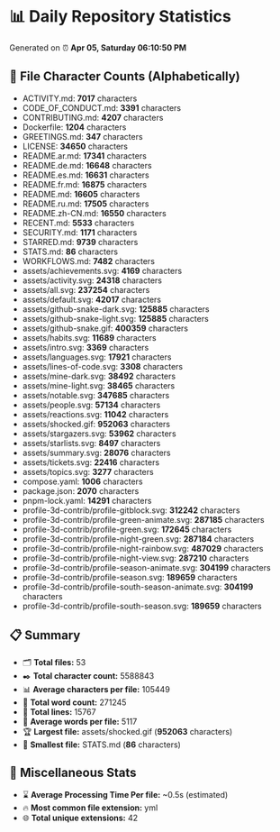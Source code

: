 # 📊 Daily Repository Statistics
Generated on ⏰ **Apr 05, Saturday 06:10:50 PM**

## 📂 File Character Counts (Alphabetically)
- ACTIVITY.md: **7017** characters
- CODE_OF_CONDUCT.md: **3391** characters
- CONTRIBUTING.md: **4207** characters
- Dockerfile: **1204** characters
- GREETINGS.md: **347** characters
- LICENSE: **34650** characters
- README.ar.md: **17341** characters
- README.de.md: **16648** characters
- README.es.md: **16631** characters
- README.fr.md: **16875** characters
- README.md: **16605** characters
- README.ru.md: **17505** characters
- README.zh-CN.md: **16550** characters
- RECENT.md: **5533** characters
- SECURITY.md: **1171** characters
- STARRED.md: **9739** characters
- STATS.md: **86** characters
- WORKFLOWS.md: **7482** characters
- assets/achievements.svg: **4169** characters
- assets/activity.svg: **24318** characters
- assets/all.svg: **237254** characters
- assets/default.svg: **42017** characters
- assets/github-snake-dark.svg: **125885** characters
- assets/github-snake-light.svg: **125885** characters
- assets/github-snake.gif: **400359** characters
- assets/habits.svg: **11689** characters
- assets/intro.svg: **3369** characters
- assets/languages.svg: **17921** characters
- assets/lines-of-code.svg: **3308** characters
- assets/mine-dark.svg: **38492** characters
- assets/mine-light.svg: **38465** characters
- assets/notable.svg: **347685** characters
- assets/people.svg: **57134** characters
- assets/reactions.svg: **11042** characters
- assets/shocked.gif: **952063** characters
- assets/stargazers.svg: **53962** characters
- assets/starlists.svg: **8497** characters
- assets/summary.svg: **28076** characters
- assets/tickets.svg: **22416** characters
- assets/topics.svg: **3277** characters
- compose.yaml: **1006** characters
- package.json: **2070** characters
- pnpm-lock.yaml: **14291** characters
- profile-3d-contrib/profile-gitblock.svg: **312242** characters
- profile-3d-contrib/profile-green-animate.svg: **287185** characters
- profile-3d-contrib/profile-green.svg: **172645** characters
- profile-3d-contrib/profile-night-green.svg: **287184** characters
- profile-3d-contrib/profile-night-rainbow.svg: **487029** characters
- profile-3d-contrib/profile-night-view.svg: **287210** characters
- profile-3d-contrib/profile-season-animate.svg: **304199** characters
- profile-3d-contrib/profile-season.svg: **189659** characters
- profile-3d-contrib/profile-south-season-animate.svg: **304199** characters
- profile-3d-contrib/profile-south-season.svg: **189659** characters

## 📋 Summary
- 🗂️ **Total files:** 53
- ✒️ **Total character count:** 5588843
- 📊 **Average characters per file:** 105449
- 📝 **Total word count:** 271245
- 🧾 **Total lines:** 15767
- 📐 **Average words per file:** 5117
- 🏆 **Largest file:** assets/shocked.gif (**952063** characters)
- 🥉 **Smallest file:** STATS.md (**86** characters)

## 🌟 Miscellaneous Stats
- ⌛ **Average Processing Time Per file:** ~0.5s (estimated)
- 🔥 **Most common file extension:** yml
- 🌐 **Total unique extensions:** 42
